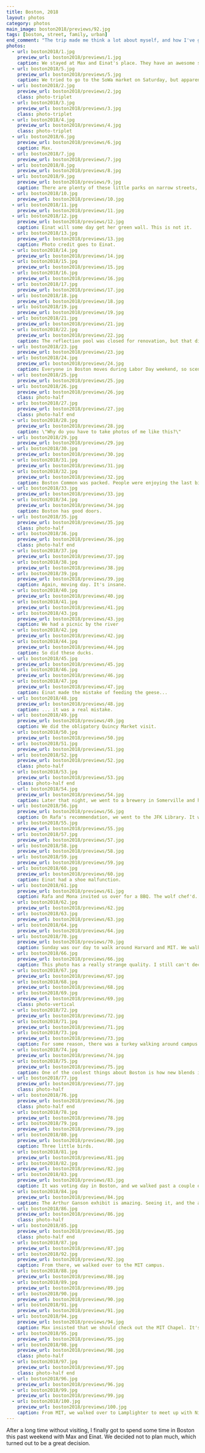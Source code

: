 ```yaml
---
title: Boston, 2018
layout: photos
category: photos
main_image: boston2018/previews/92.jpg
tags: [boston, street, family, urban]
end_comment: "The trip made me think a lot about myself, and how I've gotten to where I am. I wrote a bit about that over [here](/articles/2018/09/08/boston/)."
photos:
  - url: boston2018/1.jpg
    preview_url: boston2018/previews/1.jpg
    caption: We stayed at Max and Einat's place. They have an awesome set up.
  - url: boston2018/5.jpg
    preview_url: boston2018/previews/5.jpg
    caption: We tried to go to the SoWa market on Saturday, but apparently the sellers are only there on Sundays. We walked around the few open shops instead.
  - url: boston2018/2.jpg
    preview_url: boston2018/previews/2.jpg
    class: photo-triplet
  - url: boston2018/3.jpg
    preview_url: boston2018/previews/3.jpg
    class: photo-triplet
  - url: boston2018/4.jpg
    preview_url: boston2018/previews/4.jpg
    class: photo-triplet
  - url: boston2018/6.jpg
    preview_url: boston2018/previews/6.jpg
    caption: Max.
  - url: boston2018/7.jpg
    preview_url: boston2018/previews/7.jpg
  - url: boston2018/8.jpg
    preview_url: boston2018/previews/8.jpg
  - url: boston2018/9.jpg
    preview_url: boston2018/previews/9.jpg
    caption: There are plenty of these little parks on narrow streets, which reminded me a lot of my time in Germany, for some reason.
  - url: boston2018/10.jpg
    preview_url: boston2018/previews/10.jpg
  - url: boston2018/11.jpg
    preview_url: boston2018/previews/11.jpg
  - url: boston2018/12.jpg
    preview_url: boston2018/previews/12.jpg
    caption: Einat will some day get her green wall. This is not it.
  - url: boston2018/13.jpg
    preview_url: boston2018/previews/13.jpg
    caption: Photo credit goes to Einat.
  - url: boston2018/14.jpg
    preview_url: boston2018/previews/14.jpg
  - url: boston2018/15.jpg
    preview_url: boston2018/previews/15.jpg
  - url: boston2018/16.jpg
    preview_url: boston2018/previews/16.jpg
  - url: boston2018/17.jpg
    preview_url: boston2018/previews/17.jpg
  - url: boston2018/18.jpg
    preview_url: boston2018/previews/18.jpg
  - url: boston2018/19.jpg
    preview_url: boston2018/previews/19.jpg
  - url: boston2018/21.jpg
    preview_url: boston2018/previews/21.jpg
  - url: boston2018/22.jpg
    preview_url: boston2018/previews/22.jpg
    caption: The reflection pool was closed for renovation, but that didn't stop us from going into the fountain. We all took turns. Max got especially wet.
  - url: boston2018/23.jpg
    preview_url: boston2018/previews/23.jpg
  - url: boston2018/24.jpg
    preview_url: boston2018/previews/24.jpg
    caption: Everyone in Boston moves during Labor Day weekend, so scenes like these are not uncommon.
  - url: boston2018/25.jpg
    preview_url: boston2018/previews/25.jpg
  - url: boston2018/26.jpg
    preview_url: boston2018/previews/26.jpg
    class: photo-half
  - url: boston2018/27.jpg
    preview_url: boston2018/previews/27.jpg
    class: photo-half end
  - url: boston2018/28.jpg
    preview_url: boston2018/previews/28.jpg
    caption: \"Why do you have to take photos of me like this?\"
  - url: boston2018/29.jpg
    preview_url: boston2018/previews/29.jpg
  - url: boston2018/30.jpg
    preview_url: boston2018/previews/30.jpg
  - url: boston2018/31.jpg
    preview_url: boston2018/previews/31.jpg
  - url: boston2018/32.jpg
    preview_url: boston2018/previews/32.jpg
    caption: Boston Common was packed. People were enjoying the last bit of summer.
  - url: boston2018/33.jpg
    preview_url: boston2018/previews/33.jpg
  - url: boston2018/34.jpg
    preview_url: boston2018/previews/34.jpg
    caption: Boston has good doors.
  - url: boston2018/35.jpg
    preview_url: boston2018/previews/35.jpg
    class: photo-half
  - url: boston2018/36.jpg
    preview_url: boston2018/previews/36.jpg
    class: photo-half end
  - url: boston2018/37.jpg
    preview_url: boston2018/previews/37.jpg
  - url: boston2018/38.jpg
    preview_url: boston2018/previews/38.jpg
  - url: boston2018/39.jpg
    preview_url: boston2018/previews/39.jpg
    caption: Again, moving day. It's insane.
  - url: boston2018/40.jpg
    preview_url: boston2018/previews/40.jpg
  - url: boston2018/41.jpg
    preview_url: boston2018/previews/41.jpg
  - url: boston2018/43.jpg
    preview_url: boston2018/previews/43.jpg
    caption: We had a picnic by the river
  - url: boston2018/42.jpg
    preview_url: boston2018/previews/42.jpg
  - url: boston2018/44.jpg
    preview_url: boston2018/previews/44.jpg
    caption: So did these ducks.
  - url: boston2018/45.jpg
    preview_url: boston2018/previews/45.jpg
  - url: boston2018/46.jpg
    preview_url: boston2018/previews/46.jpg
  - url: boston2018/47.jpg
    preview_url: boston2018/previews/47.jpg
    caption: Einat made the mistake of feeding the geese...
  - url: boston2018/48.jpg
    preview_url: boston2018/previews/48.jpg
    caption: ... it was a real mistake.
  - url: boston2018/49.jpg
    preview_url: boston2018/previews/49.jpg
    caption: We did the obligatory Quincy Market visit.
  - url: boston2018/50.jpg
    preview_url: boston2018/previews/50.jpg
  - url: boston2018/51.jpg
    preview_url: boston2018/previews/51.jpg
  - url: boston2018/52.jpg
    preview_url: boston2018/previews/52.jpg
    class: photo-half
  - url: boston2018/53.jpg
    preview_url: boston2018/previews/53.jpg
    class: photo-half end
  - url: boston2018/54.jpg
    preview_url: boston2018/previews/54.jpg
    caption: Later that night, we went to a brewery in Somerville and hung out with Rafa.
  - url: boston2018/56.jpg
    preview_url: boston2018/previews/56.jpg
    caption: On Rafa's recommendation, we went to the JFK Library. It was a fun way to spend the afternoon, and I learned a lot. As expected, it gives a very one-sided version of history where everything is positive, but learning some of the historical context of what the US was like in the 50s and 60s was pretty interesting.
  - url: boston2018/55.jpg
    preview_url: boston2018/previews/55.jpg
  - url: boston2018/57.jpg
    preview_url: boston2018/previews/57.jpg
  - url: boston2018/58.jpg
    preview_url: boston2018/previews/58.jpg
  - url: boston2018/59.jpg
    preview_url: boston2018/previews/59.jpg
  - url: boston2018/60.jpg
    preview_url: boston2018/previews/60.jpg
    caption: Einat had a shoe malfunction.
  - url: boston2018/61.jpg
    preview_url: boston2018/previews/61.jpg
    caption: Rafa and Mona invited us over for a BBQ. The wolf chef'd.
  - url: boston2018/62.jpg
    preview_url: boston2018/previews/62.jpg
  - url: boston2018/63.jpg
    preview_url: boston2018/previews/63.jpg
  - url: boston2018/64.jpg
    preview_url: boston2018/previews/64.jpg
  - url: boston2018/70.jpg
    preview_url: boston2018/previews/70.jpg
    caption: Sunday was our day to walk around Harvard and MIT. We walked around Harvard Yard and then headed to the GSD.
  - url: boston2018/66.jpg
    preview_url: boston2018/previews/66.jpg
    caption: This photo has a really strange quality. I still can't decide whether I love it or hate it.
  - url: boston2018/67.jpg
    preview_url: boston2018/previews/67.jpg
  - url: boston2018/68.jpg
    preview_url: boston2018/previews/68.jpg
  - url: boston2018/69.jpg
    preview_url: boston2018/previews/69.jpg
    class: photo-vertical
  - url: boston2018/72.jpg
    preview_url: boston2018/previews/72.jpg
  - url: boston2018/71.jpg
    preview_url: boston2018/previews/71.jpg
  - url: boston2018/73.jpg
    preview_url: boston2018/previews/73.jpg
    caption: For some reason, there was a turkey walking around campus. People seemed to think it was normal.
  - url: boston2018/74.jpg
    preview_url: boston2018/previews/74.jpg
  - url: boston2018/75.jpg
    preview_url: boston2018/previews/75.jpg
    caption: One of the coolest things about Boston is how new blends in with old, and you get this striking contrast of old cobblestone sidewalks and streets with modern architechture.
  - url: boston2018/77.jpg
    preview_url: boston2018/previews/77.jpg
    class: photo-half
  - url: boston2018/76.jpg
    preview_url: boston2018/previews/76.jpg
    class: photo-half end
  - url: boston2018/78.jpg
    preview_url: boston2018/previews/78.jpg
  - url: boston2018/79.jpg
    preview_url: boston2018/previews/79.jpg
  - url: boston2018/80.jpg
    preview_url: boston2018/previews/80.jpg
    caption: Three little birds.
  - url: boston2018/81.jpg
    preview_url: boston2018/previews/81.jpg
  - url: boston2018/82.jpg
    preview_url: boston2018/previews/82.jpg
  - url: boston2018/83.jpg
    preview_url: boston2018/previews/83.jpg
    caption: It was voting day in Boston, and we walked past a couple of booths on our way to the MIT museum.
  - url: boston2018/84.jpg
    preview_url: boston2018/previews/84.jpg
    caption: The Arthur Ganson exhibit is amazing. Seeing it, and the area around the museum and the campus [made me think a lot about my first trip to Boston](/articles/2018/09/08/boston/).
  - url: boston2018/86.jpg
    preview_url: boston2018/previews/86.jpg
    class: photo-half
  - url: boston2018/85.jpg
    preview_url: boston2018/previews/85.jpg
    class: photo-half end
  - url: boston2018/87.jpg
    preview_url: boston2018/previews/87.jpg
  - url: boston2018/92.jpg
    preview_url: boston2018/previews/92.jpg
    caption: From there, we walked over to the MIT campus.
  - url: boston2018/88.jpg
    preview_url: boston2018/previews/88.jpg
  - url: boston2018/89.jpg
    preview_url: boston2018/previews/89.jpg
  - url: boston2018/90.jpg
    preview_url: boston2018/previews/90.jpg
  - url: boston2018/91.jpg
    preview_url: boston2018/previews/91.jpg
  - url: boston2018/94.jpg
    preview_url: boston2018/previews/94.jpg
    caption: Max insisted that we should check out the MIT Chapel. It's an odd building.
  - url: boston2018/95.jpg
    preview_url: boston2018/previews/95.jpg
  - url: boston2018/98.jpg
    preview_url: boston2018/previews/98.jpg
    class: photo-half
  - url: boston2018/97.jpg
    preview_url: boston2018/previews/97.jpg
    class: photo-half end
  - url: boston2018/96.jpg
    preview_url: boston2018/previews/96.jpg
  - url: boston2018/99.jpg
    preview_url: boston2018/previews/99.jpg
  - url: boston2018/100.jpg
    preview_url: boston2018/previews/100.jpg
    caption: From MIT, we walked over to Lamplighter to meet up with Nick, and later to Pammy's to grab dinner with Max's friends. Sadly I didn't take a photo of either of those. I did take one of this flower on the way.
---
```


After a long time without visiting, I finally got to spend some time in Boston this past weekend with Max and Einat. We decided not to plan much, which turned out to be a great decision.
